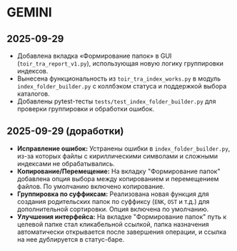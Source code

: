 # GEMINI

## 2025-09-29
- Добавлена вкладка «Формирование папок» в GUI (`toir_tra_report_v1.py`), использующая новую логику группировки индексов.
- Вынесена функциональность из `toir_tra_index_works.py` в модуль `index_folder_builder.py` с коллбэком статуса и поддержкой выбора каталогов.
- Добавлены pytest-тесты `tests/test_index_folder_builder.py` для проверки группировки и обработки ошибок.

## 2025-09-29 (доработки)
- **Исправление ошибок:** Устранены ошибки в `index_folder_builder.py`, из-за которых файлы с кириллическими символами и сложными индексами не обрабатывались.
- **Копирование/Перемещение:** На вкладку "Формирование папок" добавлена опция выбора между копированием и перемещением файлов. По умолчанию включено копирование.
- **Группировка по суффиксам:** Реализована новая функция для создания родительских папок по суффиксу (`ENK`, `OST` и т.д.) для дополнительной сортировки. Опция включена по умолчанию.
- **Улучшения интерфейса:** На вкладке "Формирование папок" путь к целевой папке стал кликабельной ссылкой, папка назначения автоматически открывается после завершения операции, и ссылка на нее дублируется в статус-баре.
